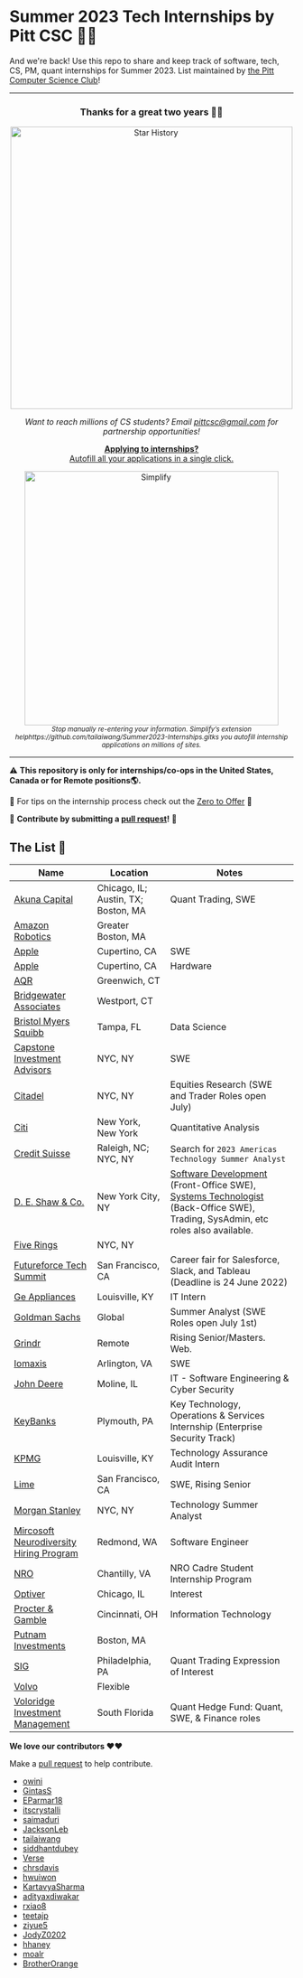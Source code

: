 # Summer 2023 Tech Internships by Pitt CSC 🌆🐢
And we're back! Use this repo to share and keep track of software, tech, CS, PM, quant internships for Summer 2023. List maintained by [the Pitt Computer Science Club](https://pittcsc.org/)!

---

<div align="center">
	<h3>
		Thanks for a great two years 💖💖
	</h3>
	<p>
		<img src="https://api.star-history.com/svg?repos=pittcsc/Summer2022-Internships&type=Date" width="500"  alt="Star History">
	</p>
	<i>Want to reach millions of CS students? Email <a href="mailto:pittcsc@gmail.com?subject=Sponsoring the CSC Internship Repo">pittcsc@gmail.com</a> for partnership opportunities!</i>
</div>
<div align="center">
	<p>
		<a href="https://simplify.jobs/?utm_source=pittcsc&utm_medium=internships_repo">
			<b>Applying to internships?</b>
			<br>
			Autofill all your applications in a single click.
			<br>
			<div>
				<img src="https://res.cloudinary.com/dpeo4xcnc/image/upload/v1636594918/simplify_pittcsc.png" width="450"  alt="Simplify">
			</div>
		</a>
		<sub><i>Stop manually re-entering your information. Simplify’s extension helphttps://github.com/tailaiwang/Summer2023-Internships.gitks you autofill internship applications on millions of sites.</i></sub>
	</p>
</div>

---

:warning: **This repository is only for internships/co-ops in the United States, Canada or for Remote positions:earth_americas:.**

🧠 For tips on the internship process check out the [Zero to Offer](https://www.pittcs.wiki/zero-to-offer) 🧠

🙏 **Contribute by submitting a [pull request](https://github.com/susam/gitpr#create-pull-request)!** 🙏

## The List 👔

| Name                                                                                                                                                                         | Location                             | Notes                                                                                                    |
| ---------------------------------------------------------------------------------------------------------------------------------------------------------------------------- | ------------------------------------ | -------------------------------------------------------------------------------------------------------- |
| [Akuna Capital](https://akunacapital.com/careers?&experience=intern&search_term=#careers)                                                                                    | Chicago, IL; Austin, TX; Boston, MA | Quant Trading, SWE                                                                                       |
| [Amazon Robotics](https://www.amazon.jobs/en/jobs/1999770/amazon-robotics-software-development-engineer-sde-intern-summer-2023)                                              | Greater Boston, MA                   |                                                                                                          |
| [Apple](https://jobs.apple.com/en-us/details/200389054/software-engineering-internship?team=SDNT)                                                                            | Cupertino, CA                                  | SWE                                                                                                   |
| [Apple](https://jobs.apple.com/en-us/details/200389042/hardware-technology-internship?team=STDNT)                                                                           |Cupertino, CA                        | Hardware                                                                                                     |
| [AQR](https://careers.aqr.com/jobs/university-open-positions/greenwich-ct/2023-summer-internship-express-interest/2194349?gh_jid=2194349#/)                                  | Greenwich, CT                        |                                                                                                          |
| [Bridgewater Associates](https://boards.greenhouse.io/bridgewater89/jobs/4076389002)                                                                                         | Westport, CT                         |                                                                                                          |
| [Bristol Myers Squibb](https://careers.bms.com/jobs/R1546751?lang=en-us)                                                                                         | Tampa, FL                         |  Data Science                          								|
| [Capstone Investment Advisors](https://www.linkedin.com/jobs/view/2023-summer-internship-software-engineer-nyc-at-capstone-investment-advisors-3105833413/)                                                             | NYC, NY                              | SWE
| [Citadel](https://www.citadel.com/careers/details/equities-citadel-associate-program-summer-internship-2023-us/)                                                             | NYC, NY                              | Equities Research (SWE and Trader Roles open July)                                                       |
| [Citi](https://jobs.citi.com/job/new-york/quantitative-analysis-summer-analyst-north-america-2023/287/28553736048)                                                           | New York, New York                   | Quantitative Analysis                                                                                    |
| [Credit Suisse](https://tas-creditsuisse.taleo.net/careersection/campus/moresearch.ftl)                                                                                      | Raleigh, NC; NYC, NY                 | Search for `2023 Americas Technology Summer Analyst`                                                     |
| [D. E. Shaw & Co.](https://www.deshaw.com/careers/internships)													       | New York City, NY | [Software Development](https://www.deshaw.com/careers/software-developer-intern-new-york-4470) (Front-Office SWE), [Systems Technologist](https://www.deshaw.com/careers/systems-technologist-intern-new-york-4484) (Back-Office SWE), Trading, SysAdmin, etc roles also available.
| [Five Rings](https://fiverings.avature.net/careers/FolderDetail/New-York-New-York-United-States-Quantitative-Trading-Intern-Summer-2023/586)                                 | NYC, NY                              |                                                                                                          |
| [Futureforce Tech Summit](https://salesforce.wd1.myworkdayjobs.com/en-US/Futureforce_Internships/job/California---San-Francisco/Futureforce-Tech-Equality-Summit---Software-Engineer-Internship-for-Summer-2023_JR153733-4)                                 | San Francisco, CA                              |  Career fair for Salesforce, Slack, and Tableau (Deadline is 24 June 2022)                                                                                           |
| [Ge Appliances](https://careers.geappliances.com/jobs/8799376-summer-2023-information-technology-intern?bid=370&tm_company=44906&tm_event=view&tm_job=REQ-11837)      | Louisville, KY  | IT Intern    |                                                                                           |
| [Goldman Sachs](https://www.goldmansachs.com/careers/students/programs/americas/summer-analyst-program.html)                                                                 | Global                               | Summer Analyst (SWE Roles open July 1st)                                                                 |
| [Grindr](https://boards.greenhouse.io/grindr/jobs/4245049) | Remote                               | Rising Senior/Masters. Web.                                                                              |
| [Iomaxis](https://www.clearancejobs.com/jobs/6504814/software-engineer-intern?utm_source=linkedin-cj-organic&utm_medium=jobfeed&utm_campaign=url&_ccid=1655348950763kci9hixse) | Arlington, VA | SWE |
| [John Deere](https://jobs.deere.com/job/Moline-IT-Software-Engineering-&-Cyber-Security-Summer-Intern-2023a-IL-61265/897788700/) | Moline, IL        | IT - Software Engineering & Cyber Security                                             |
| [KeyBanks](https://keybank.wd5.myworkdayjobs.com/en-US/External_Career_Site/job/401-Plymouth-Road-Suite-600-Plymouth-Meeting-PA/Summer-2023-Key-Technology--Operations---Services-Internship--Enterprise-Secruity-Track-_R-10996?codes=IND)      | Plymouth, PA  | Key Technology, Operations & Services Internship (Enterprise Security Track)   |                                                         |
| [KPMG](https://www.kpmgcampus.com/campus/JobDetail?jobId=85891&utm_medium=%22mcloud-jobads%22&utm_campaign=&utm_content=Technology%20Assurance%20Audit%20Intern%20%7C%20Dallas%20Summer%202023&utm_term=85891&utm_source=Indeed&srcCat=Internet&specSrc=Indeed)      | Louisville, KY  | Technology Assurance Audit Intern    |                                                                                           |
| [Lime](https://jobs.lever.co/lime/3b0ca0f8-3087-4062-b462-2ed967bc36c8) | San Francisco, CA                               | SWE, Rising Senior                                                                              |
| [Morgan Stanley](https://morganstanley.tal.net/vx/candidate/apply/12954)                                                                                                     | NYC, NY                              | Technology Summer Analyst                                                                                |
| [Mircosoft Neurodiversity Hiring Program](https://careers.microsoft.com/us/en/job/1374256/Neurodiversity-Hiring-Program-Intern-Opportunities-for-Students-Software-Engineer)	| Redmond, WA	| Software Engineer	| 
| [NRO](https://nro.applytojob.com/apply/3JDdLgnQ4F/Summer-2023-NRO-Cadre-Student-Internship-Program) | Chantilly, VA | NRO Cadre Student Internship Program |
| [Optiver](https://www.optiver.com/working-at-optiver/career-opportunities/5674025002/)                                                                                       | Chicago, IL                          | Interest                                                                                                 |
| [Procter & Gamble](https://www.pgcareers.com/job/cincinnati/information-technology-emerging-leaders-2023-internship-sophomore/936/12490612416)                                                                                                     | Cincinnati, OH                              | Information Technology
| [Putnam Investments](https://putnam.referrals.selectminds.com/college/jobs/software-engineer-summer-internship-for-summer-2023-665) | Boston, MA  |
| [SIG](https://careers.sig.com/job/6289/Trading-Intern-Summer-2023-Expression-of-Interest)                                                                                    | Philadelphia, PA                     | Quant Trading Expression of Interest                                                                     |
| [Volvo](https://xjobs.brassring.com/TGnewUI/Search/home/HomeWithPreLoad?PageType=JobDetails&partnerid=25079&siteid=5171&AReq=122435BR&codes=LinkedIn#jobDetails=731164_5171) | Flexible                             |                                                                                                          |
| [Voloridge Investment Management](https://www.voloridge.com/join-our-team)                                                                                                     | South Florida                              | Quant Hedge Fund: Quant, SWE, & Finance roles    

                                                                       
**We love our contributors ❤️❤️**

Make a [pull request](https://github.com/susam/gitpr#create-pull-request) to help contribute.
* [owini](https://github.com/owini)
* [GintasS](https://github.com/gintass)
* [EParmar18](https://github.com/EParmar18)
* [itscrystalli](https://github.com/itscrystalli)
* [saimaduri](https://github.com/saimaduri)
* [JacksonLeb](https://github.com/JacksonLeb)
* [tailaiwang](https://github.com/tailaiwang/)
* [siddhantdubey](https://github.com/siddhantdubey)
* [Verse](https://github.com/Verse1)
* [chrsdavis](https://github.com/chrsdavis)
* [hwuiwon](https://github.com/hwuiwon)
* [KartavyaSharma](https://github.com/KartavyaSharma)
* [adityaxdiwakar](https://github.com/adityaxdiwakar)
* [rxiao8](https://github.com/rxiao8)
* [teetajp](https://github.com/teetajp)
* [ziyue5](https://github.com/ziyue5)
* [JodyZ0202](https://github.com/JodyZ0203)
* [hhaney](https://github.com/hhaney)
* [moalr](https://github.com/MohammedAl-Rasheed)
* [BrotherOrange](https://github.com/BrotherOrange)
